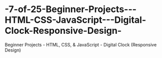 # -7-of-25-Beginner-Projects---HTML-CSS-JavaScript---Digital-Clock-Responsive-Design-
Beginner Projects - HTML, CSS, &amp; JavaScript - Digital Clock (Responsive Design)
